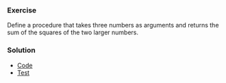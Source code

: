 ### Exercise
Define a procedure that takes three numbers as arguments and returns the sum of the squares of the two larger numbers.

### Solution
* [Code](../../src/chapter1/1.3/solution.rkt)
* [Test](../../src/chapter1/1.3/test.rkt)
